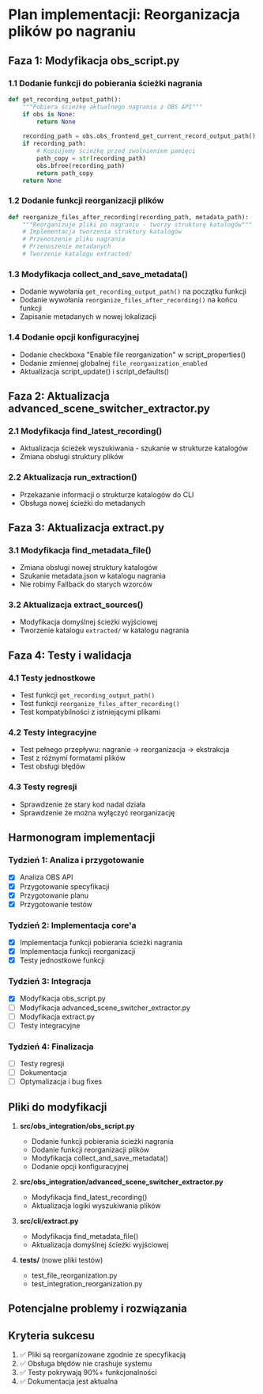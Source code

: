 # Plan implementacji: Reorganizacja plików po nagraniu

## Faza 1: Modyfikacja obs_script.py

### 1.1 Dodanie funkcji do pobierania ścieżki nagrania
```python
def get_recording_output_path():
    """Pobiera ścieżkę aktualnego nagrania z OBS API"""
    if obs is None:
        return None
    
    recording_path = obs.obs_frontend_get_current_record_output_path()
    if recording_path:
        # Kopiujemy ścieżkę przed zwolnieniem pamięci
        path_copy = str(recording_path)
        obs.bfree(recording_path)
        return path_copy
    return None
```

### 1.2 Dodanie funkcji reorganizacji plików
```python
def reorganize_files_after_recording(recording_path, metadata_path):
    """Reorganizuje pliki po nagraniu - tworzy strukturę katalogów"""
    # Implementacja tworzenia struktury katalogów
    # Przenoszenie pliku nagrania
    # Przenoszenie metadanych
    # Tworzenie katalogu extracted/
```

### 1.3 Modyfikacja collect_and_save_metadata()
- Dodanie wywołania `get_recording_output_path()` na początku funkcji
- Dodanie wywołania `reorganize_files_after_recording()` na końcu funkcji
- Zapisanie metadanych w nowej lokalizacji

### 1.4 Dodanie opcji konfiguracyjnej
- Dodanie checkboxa "Enable file reorganization" w script_properties()
- Dodanie zmiennej globalnej `file_reorganization_enabled`
- Aktualizacja script_update() i script_defaults()

## Faza 2: Aktualizacja advanced_scene_switcher_extractor.py

### 2.1 Modyfikacja find_latest_recording()
- Aktualizacja ścieżek wyszukiwania - szukanie w strukturze katalogów
- Zmiana obsługi struktury plików

### 2.2 Aktualizacja run_extraction()
- Przekazanie informacji o strukturze katalogów do CLI
- Obsługa nowej ścieżki do metadanych

## Faza 3: Aktualizacja extract.py

### 3.1 Modyfikacja find_metadata_file()
- Zmiana obsługi nowej struktury katalogów
- Szukanie metadata.json w katalogu nagrania
- Nie robimy Fallback do starych wzorców

### 3.2 Aktualizacja extract_sources()
- Modyfikacja domyślnej ścieżki wyjściowej
- Tworzenie katalogu `extracted/` w katalogu nagrania

## Faza 4: Testy i walidacja

### 4.1 Testy jednostkowe
- Test funkcji `get_recording_output_path()`
- Test funkcji `reorganize_files_after_recording()`
- Test kompatybilności z istniejącymi plikami

### 4.2 Testy integracyjne
- Test pełnego przepływu: nagranie → reorganizacja → ekstrakcja
- Test z różnymi formatami plików
- Test obsługi błędów

### 4.3 Testy regresji
- Sprawdzenie że stary kod nadal działa
- Sprawdzenie że można wyłączyć reorganizację

## Harmonogram implementacji

### Tydzień 1: Analiza i przygotowanie
- [x] Analiza OBS API
- [x] Przygotowanie specyfikacji
- [x] Przygotowanie planu
- [x] Przygotowanie testów

### Tydzień 2: Implementacja core'a
- [x] Implementacja funkcji pobierania ścieżki nagrania
- [x] Implementacja funkcji reorganizacji
- [x] Testy jednostkowe funkcji

### Tydzień 3: Integracja
- [x] Modyfikacja obs_script.py
- [ ] Modyfikacja advanced_scene_switcher_extractor.py
- [ ] Modyfikacja extract.py
- [ ] Testy integracyjne

### Tydzień 4: Finalizacja
- [ ] Testy regresji
- [ ] Dokumentacja
- [ ] Optymalizacja i bug fixes

## Pliki do modyfikacji

1. **src/obs_integration/obs_script.py**
   - Dodanie funkcji pobierania ścieżki nagrania
   - Dodanie funkcji reorganizacji plików
   - Modyfikacja collect_and_save_metadata()
   - Dodanie opcji konfiguracyjnej

2. **src/obs_integration/advanced_scene_switcher_extractor.py**
   - Modyfikacja find_latest_recording()
   - Aktualizacja logiki wyszukiwania plików

3. **src/cli/extract.py**
   - Modyfikacja find_metadata_file()
   - Aktualizacja domyślnej ścieżki wyjściowej

4. **tests/** (nowe pliki testów)
   - test_file_reorganization.py
   - test_integration_reorganization.py

## Potencjalne problemy i rozwiązania



## Kryteria sukcesu

1. ✅ Pliki są reorganizowane zgodnie ze specyfikacją
4. ✅ Obsługa błędów nie crashuje systemu
5. ✅ Testy pokrywają 90%+ funkcjonalności
6. ✅ Dokumentacja jest aktualna